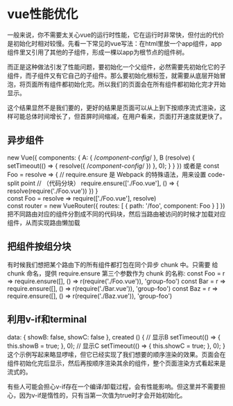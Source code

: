 # vue性能优化  
一般来说，你不需要太关心vue的运行时性能，它在运行时非常快，但付出的代价是初始化时相对较慢。先看一下常见的vue写法：在html里放一个app组件，app组件里又引用了其他的子组件，形成一棵以app为根节点的组件树。  
 <div id="app">
    <router-view></router-view>
  </div>  
  而正是这种做法引发了性能问题，要初始化一个父组件，必然需要先初始化它的子组件，而子组件又有它自己的子组件。那么要初始化根标签，就需要从底层开始冒泡，将页面所有组件都初始化完。所以我们的页面会在所有组件都初始化完才开始显示。

这个结果显然不是我们要的，更好的结果是页面可以从上到下按顺序流式渲染，这样可能总体时间增长了，但首屏时间缩减，在用户看来，页面打开速度就更快了。
## 异步组件  

new Vue({
    components: {
        A: { /*component-config*/ },
        B (resolve) {
            setTimeout(() => {
                resolve({ /*component-config*/ })
            }, 0);
        }
    }
})
或者是
const Foo = resolve => {
  // require.ensure 是 Webpack 的特殊语法，用来设置 code-split point
  // （代码分块）
  require.ensure(['./Foo.vue'], () => {
    resolve(require('./Foo.vue'))
  })
}  
const Foo = resolve => require(['./Foo.vue'], resolve)   
const router = new VueRouter({
  routes: [
    { path: '/foo', component: Foo }
  ]
})   
把不同路由对应的组件分割成不同的代码块，然后当路由被访问的时候才加载对应组件，从而实现路由懒加载  
## 把组件按组分块  
有时候我们想把某个路由下的所有组件都打包在同个异步 chunk 中。只需要 给 chunk 命名，提供 require.ensure 第三个参数作为 chunk 的名称:
const Foo = r => require.ensure([], () => r(require('./Foo.vue')), 'group-foo')
const Bar = r => require.ensure([], () => r(require('./Bar.vue')), 'group-foo')
const Baz = r => require.ensure([], () => r(require('./Baz.vue')), 'group-foo')  

## 利用v-if和terminal  
 <head>
   <!--some component -->
  <div v-if="showB">
   <!--some component -->
    </div>
     <div v-if="showC">
   <!--some component -->
    </div>
</head>
 data: {
        showB: false,
        showC: false
    },
    created () {
        // 显示B
        setTimeout(() => {
            this.showB = true;
        }, 0);
        // 显示C
        setTimeout(() => {
            this.showC = true;
        }, 0);
    }  
    这个示例写起来略显啰嗦，但它已经实现了我们想要的顺序渲染的效果。页面会在组件初始化完后显示，然后再按顺序渲染其余的组件，整个页面渲染方式看起来是流式的。

有些人可能会担心v-if存在一个编译/卸载过程，会有性能影响。但这里并不需要担心，因为v-if是惰性的，只有当第一次值为true时才会开始初始化。  

